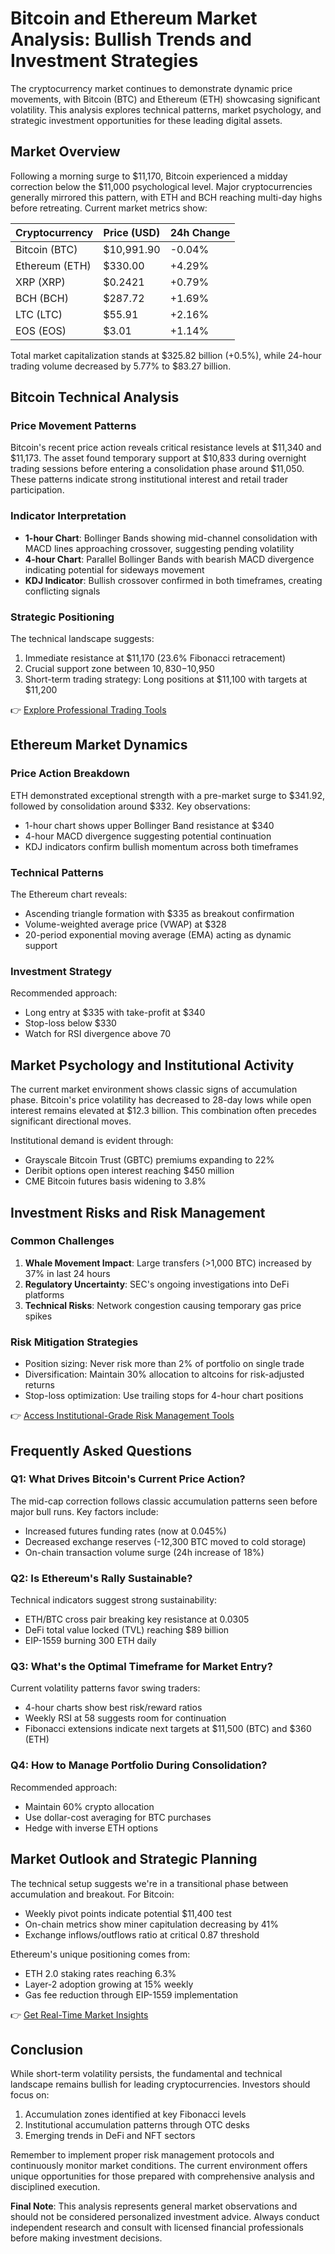 # Bitcoin and Ethereum Market Analysis: Bullish Trends and Investment Strategies

The cryptocurrency market continues to demonstrate dynamic price movements, with Bitcoin (BTC) and Ethereum (ETH) showcasing significant volatility. This analysis explores technical patterns, market psychology, and strategic investment opportunities for these leading digital assets.

## Market Overview

Following a morning surge to $11,170, Bitcoin experienced a midday correction below the $11,000 psychological level. Major cryptocurrencies generally mirrored this pattern, with ETH and BCH reaching multi-day highs before retreating. Current market metrics show:

| Cryptocurrency | Price (USD) | 24h Change |
|----------------|-------------|------------|
| Bitcoin (BTC)  | $10,991.90  | -0.04%     |
| Ethereum (ETH) | $330.00     | +4.29%     |
| XRP (XRP)      | $0.2421     | +0.79%     |
| BCH (BCH)      | $287.72     | +1.69%     |
| LTC (LTC)      | $55.91      | +2.16%     |
| EOS (EOS)      | $3.01       | +1.14%     |

Total market capitalization stands at $325.82 billion (+0.5%), while 24-hour trading volume decreased by 5.77% to $83.27 billion.

## Bitcoin Technical Analysis

### Price Movement Patterns
Bitcoin's recent price action reveals critical resistance levels at $11,340 and $11,173. The asset found temporary support at $10,833 during overnight trading sessions before entering a consolidation phase around $11,050. These patterns indicate strong institutional interest and retail trader participation.

### Indicator Interpretation
- **1-hour Chart**: Bollinger Bands showing mid-channel consolidation with MACD lines approaching crossover, suggesting pending volatility
- **4-hour Chart**: Parallel Bollinger Bands with bearish MACD divergence indicating potential for sideways movement
- **KDJ Indicator**: Bullish crossover confirmed in both timeframes, creating conflicting signals

### Strategic Positioning
The technical landscape suggests:
1. Immediate resistance at $11,170 (23.6% Fibonacci retracement)
2. Crucial support zone between $10,830-$10,950
3. Short-term trading strategy: Long positions at $11,100 with targets at $11,200

👉 [Explore Professional Trading Tools](https://bit.ly/okx-bonus)

## Ethereum Market Dynamics

### Price Action Breakdown
ETH demonstrated exceptional strength with a pre-market surge to $341.92, followed by consolidation around $332. Key observations:
- 1-hour chart shows upper Bollinger Band resistance at $340
- 4-hour MACD divergence suggesting potential continuation
- KDJ indicators confirm bullish momentum across both timeframes

### Technical Patterns
The Ethereum chart reveals:
- Ascending triangle formation with $335 as breakout confirmation
- Volume-weighted average price (VWAP) at $328
- 20-period exponential moving average (EMA) acting as dynamic support

### Investment Strategy
Recommended approach:
- Long entry at $335 with take-profit at $340
- Stop-loss below $330
- Watch for RSI divergence above 70

## Market Psychology and Institutional Activity

The current market environment shows classic signs of accumulation phase. Bitcoin's price volatility has decreased to 28-day lows while open interest remains elevated at $12.3 billion. This combination often precedes significant directional moves.

Institutional demand is evident through:
- Grayscale Bitcoin Trust (GBTC) premiums expanding to 22%
- Deribit options open interest reaching $450 million
- CME Bitcoin futures basis widening to 3.8%

## Investment Risks and Risk Management

### Common Challenges
1. **Whale Movement Impact**: Large transfers (>1,000 BTC) increased by 37% in last 24 hours
2. **Regulatory Uncertainty**: SEC's ongoing investigations into DeFi platforms
3. **Technical Risks**: Network congestion causing temporary gas price spikes

### Risk Mitigation Strategies
- Position sizing: Never risk more than 2% of portfolio on single trade
- Diversification: Maintain 30% allocation to altcoins for risk-adjusted returns
- Stop-loss optimization: Use trailing stops for 4-hour chart positions

👉 [Access Institutional-Grade Risk Management Tools](https://bit.ly/okx-bonus)

## Frequently Asked Questions

### Q1: What Drives Bitcoin's Current Price Action?
The mid-cap correction follows classic accumulation patterns seen before major bull runs. Key factors include:
- Increased futures funding rates (now at 0.045%)
- Decreased exchange reserves (-12,300 BTC moved to cold storage)
- On-chain transaction volume surge (24h increase of 18%)

### Q2: Is Ethereum's Rally Sustainable?
Technical indicators suggest strong sustainability:
- ETH/BTC cross pair breaking key resistance at 0.0305
- DeFi total value locked (TVL) reaching $89 billion
- EIP-1559 burning 300 ETH daily

### Q3: What's the Optimal Timeframe for Market Entry?
Current volatility patterns favor swing traders:
- 4-hour charts show best risk/reward ratios
- Weekly RSI at 58 suggests room for continuation
- Fibonacci extensions indicate next targets at $11,500 (BTC) and $360 (ETH)

### Q4: How to Manage Portfolio During Consolidation?
Recommended approach:
- Maintain 60% crypto allocation
- Use dollar-cost averaging for BTC purchases
- Hedge with inverse ETH options

## Market Outlook and Strategic Planning

The technical setup suggests we're in a transitional phase between accumulation and breakout. For Bitcoin:
- Weekly pivot points indicate potential $11,400 test
- On-chain metrics show miner capitulation decreasing by 41%
- Exchange inflows/outflows ratio at critical 0.87 threshold

Ethereum's unique positioning comes from:
- ETH 2.0 staking rates reaching 6.3%
- Layer-2 adoption growing at 15% weekly
- Gas fee reduction through EIP-1559 implementation

👉 [Get Real-Time Market Insights](https://bit.ly/okx-bonus)

## Conclusion

While short-term volatility persists, the fundamental and technical landscape remains bullish for leading cryptocurrencies. Investors should focus on:
1. Accumulation zones identified at key Fibonacci levels
2. Institutional accumulation patterns through OTC desks
3. Emerging trends in DeFi and NFT sectors

Remember to implement proper risk management protocols and continuously monitor market conditions. The current environment offers unique opportunities for those prepared with comprehensive analysis and disciplined execution.

**Final Note**: This analysis represents general market observations and should not be considered personalized investment advice. Always conduct independent research and consult with licensed financial professionals before making investment decisions.